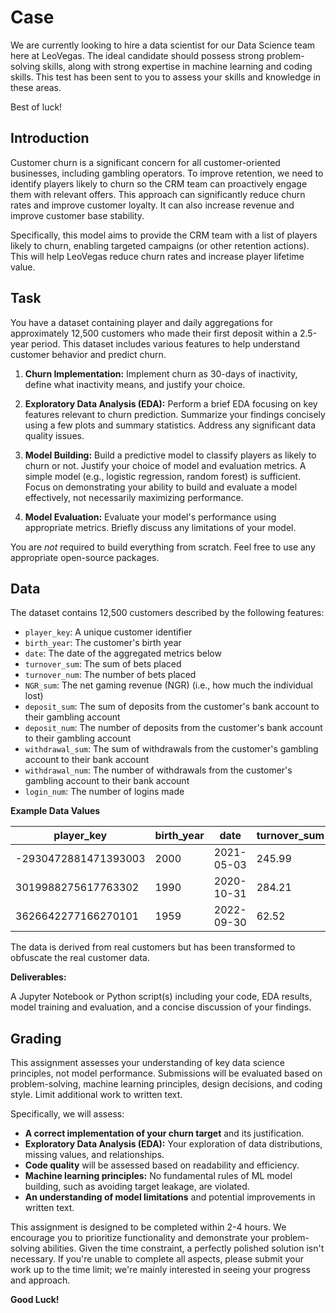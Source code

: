 # Case

We are currently looking to hire a data scientist for our Data Science team here at LeoVegas. The ideal candidate should possess strong problem-solving skills, along with strong expertise in machine learning and coding skills. This test has been sent to you to assess your skills and knowledge in these areas.

Best of luck!

## Introduction

Customer churn is a significant concern for all customer-oriented businesses, including gambling operators. To improve retention, we need to identify players likely to churn so the CRM team can proactively engage them with relevant offers. This approach can significantly reduce churn rates and improve customer loyalty. It can also increase revenue and improve customer base stability.

Specifically, this model aims to provide the CRM team with a list of players likely to churn, enabling targeted campaigns (or other retention actions). This will help LeoVegas reduce churn rates and increase player lifetime value.

## Task

You have a dataset containing player and daily aggregations for approximately 12,500 customers who made their first deposit within a 2.5-year period. This dataset includes various features to help understand customer behavior and predict churn.

1. **Churn Implementation:** Implement churn as 30-days of inactivity, define what inactivity means, and justify your choice.

2. **Exploratory Data Analysis (EDA):** Perform a brief EDA focusing on key features relevant to churn prediction. Summarize your findings concisely using a few plots and summary statistics.  Address any significant data quality issues.

3. **Model Building:** Build a predictive model to classify players as likely to churn or not. Justify your choice of model and evaluation metrics.  A simple model (e.g., logistic regression, random forest) is sufficient. Focus on demonstrating your ability to build and evaluate a model effectively, not necessarily maximizing performance.

4. **Model Evaluation:**  Evaluate your model's performance using appropriate metrics. Briefly discuss any limitations of your model.

You are *not* required to build everything from scratch. Feel free to use any appropriate open-source packages.

## Data

The dataset contains 12,500 customers described by the following features:

* `player_key`: A unique customer identifier
* `birth_year`: The customer's birth year
* `date`: The date of the aggregated metrics below
* `turnover_sum`: The sum of bets placed
* `turnover_num`: The number of bets placed
* `NGR_sum`: The net gaming revenue (NGR) (i.e., how much the individual lost)
* `deposit_sum`: The sum of deposits from the customer's bank account to their gambling account
* `deposit_num`: The number of deposits from the customer's bank account to their gambling account
* `withdrawal_sum`: The sum of withdrawals from the customer's gambling account to their bank account
* `withdrawal_num`: The number of withdrawals from the customer's gambling account to their bank account
* `login_num`: The number of logins made

**Example Data Values**

| player_key            | birth_year | date       | turnover_sum | turnover_num | NGR        | deposit_sum  | deposit_num | withdrawal_sum | withdrawal_num | login_num |
| ----------------------| ---------- | ---------- | ------------ | ------------ | ---------- | ------------ | ----------- | -------------- | -------------- | --------- |
| -2930472881471393003  | 2000       | 2021-05-03 | 245.99       | 11           | 58.04      | 65.0         | 2           | 0.0            | 0              | 4         |
| 3019988275617763302   | 1990       | 2020-10-31 | 284.21       | 304          | 100.41     | 83.0         | 2           | 0.0            | 0              | 4         |
| 3626642277166270101   | 1959       | 2022-09-30 | 62.52        | 294          | -18.93     | 29.0         | 2           | 45.0           | 2              | 6         |

The data is derived from real customers but has been transformed to obfuscate the real customer data.

**Deliverables:**

A Jupyter Notebook or Python script(s) including your code, EDA results, model training and evaluation, and a concise discussion of your findings.

## Grading

This assignment assesses your understanding of key data science principles, not
model performance.  Submissions will be evaluated based on problem-solving,
machine learning principles, design decisions, and coding style.  Limit
additional work to written text.

Specifically, we will assess:

* **A correct implementation of your churn target** and its justification.
* **Exploratory Data Analysis (EDA):** Your exploration of data distributions,
  missing values, and relationships.
* **Code quality** will be assessed based on readability and efficiency.
* **Machine learning principles:** No fundamental rules of ML model building, such as avoiding target leakage, are violated.
* **An understanding of model limitations** and potential improvements in written text.

This assignment is designed to be completed within 2-4 hours.  We encourage you to prioritize functionality and demonstrate your problem-solving abilities.  Given the time constraint, a perfectly polished solution isn't necessary.  If you're unable to complete all aspects, please submit your work up to the time limit; we're mainly interested in seeing your progress and approach.

**Good Luck!**
